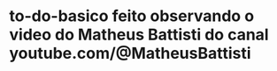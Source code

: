# to-do-basico feito observando o video do Matheus Battisti do canal youtube.com/@MatheusBattisti
 
